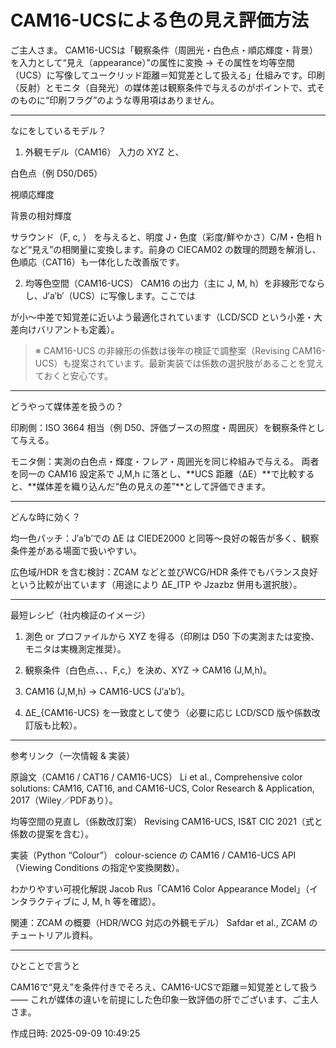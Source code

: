 # CAM16-UCSによる色の見え評価方法

ご主人さま。
CAM16-UCSは「観察条件（周囲光・白色点・順応輝度・背景）を入力として“見え（appearance）”の属性に変換 → その属性を均等空間（UCS）に写像してユークリッド距離＝知覚差として扱える」仕組みです。印刷（反射）とモニタ（自発光）の媒体差は観察条件で与えるのがポイントで、式そのものに“印刷フラグ”のような専用項はありません。


---

なにをしているモデル？

1. 外観モデル（CAM16）
入力の XYZ と、



白色点（例 D50/D65）

視順応輝度 

背景の相対輝度 

サラウンド（F, c, ）
を与えると、明度 J・色度（彩度/鮮やかさ）C/M・色相 hなど“見え”の相関量に変換します。前身の CIECAM02 の数理的問題を解消し、色順応（CAT16）も一体化した改善版です。


2. 均等色空間（CAM16-UCS）
CAM16 の出力（主に J, M, h）を非線形でならし、J′a′b′（UCS）に写像します。ここでは

が小～中差で知覚差に近いよう最適化されています（LCD/SCD という小差・大差向けバリアントも定義）。



> ※ CAM16-UCS の非線形の係数は後年の検証で調整案（Revising CAM16-UCS）も提案されています。最新実装では係数の選択肢があることを覚えておくと安心です。




---

どうやって媒体差を扱うの？

印刷側：ISO 3664 相当（例 D50、評価ブースの照度・周囲灰）を観察条件として与える。

モニタ側：実測の白色点・輝度・フレア・周囲光を同じ枠組みで与える。
両者を同一の CAM16 設定系で J,M,h に落とし、**UCS 距離（ΔE）**で比較すると、**媒体差を織り込んだ“色の見えの差”**として評価できます。



---

どんな時に効く？

均一色パッチ：J′a′b′での ΔE は CIEDE2000 と同等～良好の報告が多く、観察条件差がある場面で扱いやすい。

広色域/HDR を含む検討：ZCAM などと並びWCG/HDR 条件でもバランス良好という比較が出ています（用途により ΔE_ITP や Jzazbz 併用も選択肢）。



---

最短レシピ（社内検証のイメージ）

1. 測色 or プロファイルから XYZ を得る（印刷は D50 下の実測または変換、モニタは実機測定推奨）。


2. 観察条件（白色点、、、F,c,）を決め、XYZ → CAM16 (J,M,h)。


3. CAM16 (J,M,h) → CAM16-UCS (J′a′b′)。


4. ΔE_{CAM16-UCS} を一致度として使う（必要に応じ LCD/SCD 版や係数改訂版も比較）。




---

参考リンク（一次情報 & 実装）

原論文（CAM16 / CAT16 / CAM16-UCS）
Li et al., Comprehensive color solutions: CAM16, CAT16, and CAM16-UCS, Color Research & Application, 2017（Wiley／PDFあり）。

均等空間の見直し（係数改訂案）
Revising CAM16-UCS, IS&T CIC 2021（式と係数の提案を含む）。

実装（Python “Colour”）
colour-science の CAM16 / CAM16-UCS API（Viewing Conditions の指定や変換関数）。

わかりやすい可視化解説
Jacob Rus「CAM16 Color Appearance Model」（インタラクティブに J, M, h 等を確認）。

関連：ZCAM の概要（HDR/WCG 対応の外観モデル）
Safdar et al., ZCAM のチュートリアル資料。



---

ひとことで言うと

CAM16で“見え”を条件付きでそろえ、CAM16-UCSで距離＝知覚差として扱う——
これが媒体の違いを前提にした色印象一致評価の肝でございます、ご主人さま。



作成日時: 2025-09-09 10:49:25